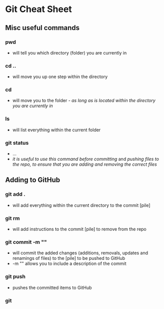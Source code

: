 # Git Cheat Sheet

## Misc useful commands

### pwd
  + will tell you which directory (folder) you are currently in

### cd ..
  + will move you up one step within the directory

### cd <folder-name>
  + will move you to the folder <folder-name> - _as long as <folder-name> is located within the directory you are currently in_

### ls
  + will list everything within the current folder

### git status
  + ...
  + _it is useful to use this command before committing_ and _pushing files to the repo, to ensure that you are adding and removing the correct files_

## Adding to GitHub

### git add .
  + will add everything within the current directory to the commit [pile]

### git rm <file-name>
  + will add instructions to the commit [pile] to remove <file-name> from the repo

### git commit -m "<message>"
  + will commit the added changes (additions, removals, updates and renamings of files) to the [pile] to be pushed to GitHub
  + -m "<message>" allows you to include a description of the commit

### git push
  + pushes the committed items to GitHub

### git
